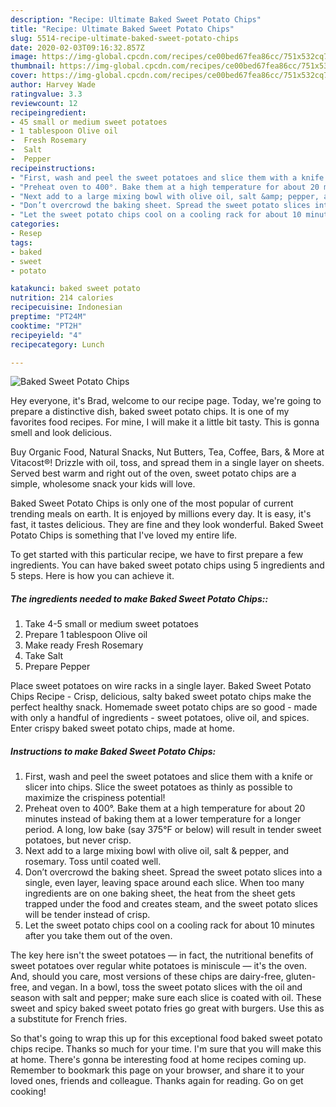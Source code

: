 ```yaml
---
description: "Recipe: Ultimate Baked Sweet Potato Chips"
title: "Recipe: Ultimate Baked Sweet Potato Chips"
slug: 5514-recipe-ultimate-baked-sweet-potato-chips
date: 2020-02-03T09:16:32.857Z
image: https://img-global.cpcdn.com/recipes/ce00bed67fea86cc/751x532cq70/baked-sweet-potato-chips-recipe-main-photo.jpg
thumbnail: https://img-global.cpcdn.com/recipes/ce00bed67fea86cc/751x532cq70/baked-sweet-potato-chips-recipe-main-photo.jpg
cover: https://img-global.cpcdn.com/recipes/ce00bed67fea86cc/751x532cq70/baked-sweet-potato-chips-recipe-main-photo.jpg
author: Harvey Wade
ratingvalue: 3.3
reviewcount: 12
recipeingredient:
- 45 small or medium sweet potatoes
- 1 tablespoon Olive oil
-  Fresh Rosemary
-  Salt
-  Pepper
recipeinstructions:
- "First, wash and peel the sweet potatoes and slice them with a knife or slicer into chips. Slice the sweet potatoes as thinly as possible to maximize the crispiness potential!"
- "Preheat oven to 400°. Bake them at a high temperature for about 20 minutes instead of baking them at a lower temperature for a longer period. A long, low bake (say 375°F or below) will result in tender sweet potatoes, but never crisp."
- "Next add to a large mixing bowl with olive oil, salt &amp; pepper, and rosemary. Toss until coated well."
- "Don’t overcrowd the baking sheet. Spread the sweet potato slices into a single, even layer, leaving space around each slice. When too many ingredients are on one baking sheet, the heat from the sheet gets trapped under the food and creates steam, and the sweet potato slices will be tender instead of crisp."
- "Let the sweet potato chips cool on a cooling rack for about 10 minutes after you take them out of the oven."
categories:
- Resep
tags:
- baked
- sweet
- potato

katakunci: baked sweet potato
nutrition: 214 calories
recipecuisine: Indonesian
preptime: "PT24M"
cooktime: "PT2H"
recipeyield: "4"
recipecategory: Lunch

---
```



![Baked Sweet Potato Chips](https://img-global.cpcdn.com/recipes/ce00bed67fea86cc/751x532cq70/baked-sweet-potato-chips-recipe-main-photo.jpg)

Hey everyone, it's Brad, welcome to our recipe page. Today, we're going to prepare a distinctive dish, baked sweet potato chips. It is one of my favorites food recipes. For mine, I will make it a little bit tasty. This is gonna smell and look delicious.

Buy Organic Food, Natural Snacks, Nut Butters, Tea, Coffee, Bars, &amp; More at Vitacost®! Drizzle with oil, toss, and spread them in a single layer on sheets. Served best warm and right out of the oven, sweet potato chips are a simple, wholesome snack your kids will love.

Baked Sweet Potato Chips is only one of the most popular of current trending meals on earth. It is enjoyed by millions every day. It is easy, it's fast, it tastes delicious. They are fine and they look wonderful. Baked Sweet Potato Chips is something that I've loved my entire life.


To get started with this particular recipe, we have to first prepare a few ingredients. You can have baked sweet potato chips using 5 ingredients and 5 steps. Here is how you can achieve it.

##### The ingredients needed to make Baked Sweet Potato Chips::

1. Take 4-5 small or medium sweet potatoes
1. Prepare 1 tablespoon Olive oil
1. Make ready  Fresh Rosemary
1. Take  Salt
1. Prepare  Pepper


Place sweet potatoes on wire racks in a single layer. Baked Sweet Potato Chips Recipe - Crisp, delicious, salty baked sweet potato chips make the perfect healthy snack. Homemade sweet potato chips are so good - made with only a handful of ingredients - sweet potatoes, olive oil, and spices. Enter crispy baked sweet potato chips, made at home. 

##### Instructions to make Baked Sweet Potato Chips:

1. First, wash and peel the sweet potatoes and slice them with a knife or slicer into chips. Slice the sweet potatoes as thinly as possible to maximize the crispiness potential!
1. Preheat oven to 400°. Bake them at a high temperature for about 20 minutes instead of baking them at a lower temperature for a longer period. A long, low bake (say 375°F or below) will result in tender sweet potatoes, but never crisp.
1. Next add to a large mixing bowl with olive oil, salt &amp; pepper, and rosemary. Toss until coated well.
1. Don’t overcrowd the baking sheet. Spread the sweet potato slices into a single, even layer, leaving space around each slice. When too many ingredients are on one baking sheet, the heat from the sheet gets trapped under the food and creates steam, and the sweet potato slices will be tender instead of crisp.
1. Let the sweet potato chips cool on a cooling rack for about 10 minutes after you take them out of the oven.


The key here isn&#39;t the sweet potatoes — in fact, the nutritional benefits of sweet potatoes over regular white potatoes is miniscule — it&#39;s the oven. And, should you care, most versions of these chips are dairy-free, gluten-free, and vegan. In a bowl, toss the sweet potato slices with the oil and season with salt and pepper; make sure each slice is coated with oil. These sweet and spicy baked sweet potato fries go great with burgers. Use this as a substitute for French fries. 

So that's going to wrap this up for this exceptional food baked sweet potato chips recipe. Thanks so much for your time. I'm sure that you will make this at home. There's gonna be interesting food at home recipes coming up. Remember to bookmark this page on your browser, and share it to your loved ones, friends and colleague. Thanks again for reading. Go on get cooking!
